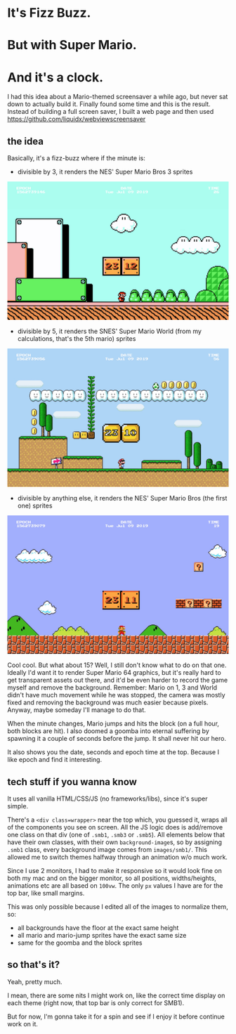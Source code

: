 # It's Fizz Buzz.
# But with Super Mario.
# And it's a clock.

I had this idea about a Mario-themed screensaver a while ago, but never sat down to actually build it. Finally found some time and this is the result. Instead of building a full screen saver, I built a web page and then used https://github.com/liquidx/webviewscreensaver

## the idea

Basically, it's a fizz-buzz where if the minute is:
* divisible by 3, it renders the NES' Super Mario Bros 3 sprites

![Super Mario Bros 3 theme](/images/README/smb3.jpg)

* divisible by 5, it renders the SNES' Super Mario World (from my calculations, that's the 5th mario) sprites

![Super Mario Bros World theme](/images/README/smb5.jpg)


* divisible by anything else, it renders the NES' Super Mario Bros (the first one) sprites

![Super Mario Bros theme](/images/README/smb1.jpg)


Cool cool. But what about 15? Well, I still don't know what to do on that one. Ideally I'd want it to render Super Mario 64 graphics, but it's really hard to get transparent assets out there, and it'd be even harder to record the game myself and remove the background. Remember: Mario on 1, 3 and World didn't have much movement while he was stopped, the camera was mostly fixed and removing the background was much easier because pixels. Anyway, maybe someday I'll manage to do that.

When the minute changes, Mario jumps and hits the block (on a full hour, both blocks are hit). I also doomed a goomba into eternal suffering by spawning it a couple of seconds before the jump. It shall never hit our hero.

It also shows you the date, seconds and epoch time at the top. Because I like epoch and find it interesting.

## tech stuff if you wanna know

It uses all vanilla HTML/CSS/JS (no frameworks/libs), since it's super simple.

There's a `<div class=wrapper>` near the top which, you guessed it, wraps all of the components you see on screen. All the JS logic does is add/remove one class on that div (one of `.smb1`, `.smb3` or `.smb5`). All elements below that have their own classes, with their own `background-image`s, so by assigning `.smb1` class, every background image comes from `images/smb1/`. This allowed me to switch themes halfway through an animation w/o much work.

Since I use 2 monitors, I had to make it responsive so it would look fine on both my mac and on the bigger monitor, so all positions, widths/heights, animations etc are all based on `100vw`. The only `px` values I have are for the top bar, like small margins.

This was only possible because I edited all of the images to normalize them, so:
* all backgrounds have the floor at the exact same height
* all mario and mario-jump sprites have the exact same size
* same for the goomba and the block sprites

## so that's it?

Yeah, pretty much.

I mean, there are some nits I might work on, like the correct time display on each theme (right now, that top bar is only correct for SMB1).

But for now, I'm gonna take it for a spin and see if I enjoy it before continue work on it.